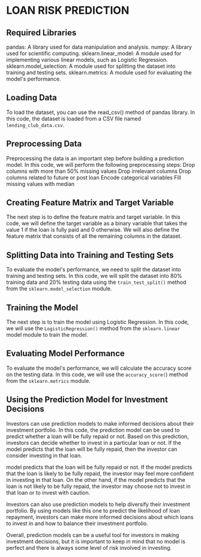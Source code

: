 # LOAN RISK PREDICTION

## Required Libraries
pandas: A library used for data manipulation and analysis.
numpy: A library used for scientific computing.
sklearn.linear_model: A module used for implementing various linear models, such as Logistic Regression.
sklearn.model_selection: A module used for splitting the dataset into training and testing sets.
sklearn.metrics: A module used for evaluating the model's performance.

## Loading Data
To load the dataset, you can use the read_csv() method of pandas library. In this code, the dataset is loaded from a CSV file named `lending_club_data.csv`.

## Preprocessing Data
Preprocessing the data is an important step before building a prediction model. In this code, we will perform the following preprocessing steps:
Drop columns with more than 50% missing values
Drop irrelevant columns
Drop columns related to future or post loan
Encode categorical variables
Fill missing values with median

## Creating Feature Matrix and Target Variable
The next step is to define the feature matrix and target variable. In this code, we will define the target variable as a binary variable that takes the value 1 if the loan is fully paid and 0 otherwise. 
We will also define the feature matrix that consists of all the remaining columns in the dataset.

## Splitting Data into Training and Testing Sets
To evaluate the model's performance, we need to split the dataset into training and testing sets. In this code, we will split the dataset into 80% training data and 20% testing data using the `train_test_split()` method from the `sklearn.model_selection` module.

## Training the Model
The next step is to train the model using Logistic Regression. In this code, we will use the `LogisticRegression()` method from the `sklearn.linear` model module to train the model.

## Evaluating Model Performance
To evaluate the model's performance, we will calculate the accuracy score on the testing data. In this code, we will use the `accuracy_score(`) method from the `sklearn.metrics` module.

## Using the Prediction Model for Investment Decisions
Investors can use prediction models to make informed decisions about their investment portfolio. In this code, the prediction model can be used to predict whether a loan will be fully repaid or not. Based on this prediction, investors can decide whether to invest in a particular loan or not. If the model predicts that the loan will be fully repaid, then the investor can consider investing in that loan.

model predicts that the loan will be fully repaid or not. If the model predicts that the loan is likely to be fully repaid, the investor may feel more confident in investing in that loan. On the other hand, if the model predicts that the loan is not likely to be fully repaid, the investor may choose not to invest in that loan or to invest with caution.

Investors can also use prediction models to help diversify their investment portfolio. By using models like this one to predict the likelihood of loan repayment, investors can make more informed decisions about which loans to invest in and how to balance their investment portfolio.

Overall, prediction models can be a useful tool for investors in making investment decisions, but it is important to keep in mind that no model is perfect and there is always some level of risk involved in investing. 
